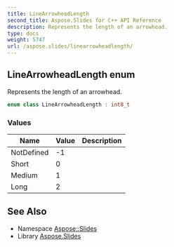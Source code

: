 ```yaml
---
title: LineArrowheadLength
second_title: Aspose.Slides for C++ API Reference
description: Represents the length of an arrowhead.
type: docs
weight: 5747
url: /aspose.slides/linearrowheadlength/
---
```

## LineArrowheadLength enum


Represents the length of an arrowhead.

```cpp
enum class LineArrowheadLength : int8_t
```

### Values

| Name | Value | Description |
| --- | --- | --- |
| NotDefined | -1 |  |
| Short | 0 |  |
| Medium | 1 |  |
| Long | 2 |  |

## See Also

* Namespace [Aspose::Slides](../)
* Library [Aspose.Slides](../../)
